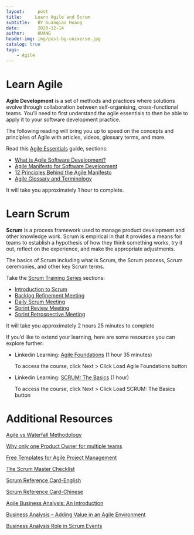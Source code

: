 ```yaml
---
layout:     post
title:     Learn Agile and Scrum
subtitle:   BY Guanqiao Huang
date:       2020-12-14
author:     HUANG
header-img: img/post-bg-universe.jpg
catalog: true
tags:
    - Agile
---
```

# Learn Agile
**Agile Development** is a set of methods and practices where solutions evolve through collaboration between self-organising, cross-functional teams. You’ll need to first understand the agile essentials to then be able to apply it to your software development practice. 

The following reading will bring you up to speed on the concepts and principles of Agile with articles, videos, glossary terms, and more.

Read this [Agile Essentials](https://www.agilealliance.org/agile-essentials/) guide, sections:

- [What is Agile Software Development?](https://www.agilealliance.org/agile101/)
- [Agile Manifesto for Software Development](https://www.agilealliance.org/agile101/the-agile-manifesto/)
- [12 Principles Behind the Agile Manifesto](https://www.agilealliance.org/agile101/12-principles-behind-the-agile-manifesto/)
- [Agile Glossary and Terminology](https://www.agilealliance.org/agile101/agile-glossary/)

It will take you approximately 1 hour to complete.

# Learn Scrum
**Scrum** is a process framework used to manage product development and other knowledge work.  Scrum is empirical in that it provides a means for teams to establish a hypothesis of how they think something works, try it out, reflect on the experience, and make the appropriate adjustments. 

The basics of Scrum including what is Scrum, the Scrum process, Scrum ceremonies, and other key Scrum terms.

Take the [Scrum Training Series](http://scrumtrainingseries.com/) sections:

- [Introduction to Scrum](http://scrumtrainingseries.com/Intro_to_Scrum/)
- [Backlog Refinement Meeting](http://scrumtrainingseries.com/BacklogRefinementMeeting/)
- [Daily Scrum Meeting](http://scrumtrainingseries.com/DailyScrumMeeting/)
- [Sprint Review Meeting](http://scrumtrainingseries.com/SprintReviewMeeting/)
- [Sprint Retrospective Meeting](http://scrumtrainingseries.com/SprintRetrospectiveMeeting/)

It will take you approximately 2 hours 25 minutes to complete

If you’d like to extend your learning, here are some resources you can explore further: 

- Linkedin Learning: [Agile Foundations](https://www.linkedin.com/learning/agile-foundations/understanding-agile) (1 hour 35 minutes)  

    To access the course, click Next > Click Load Agile Foundations button

- Linkedin Learning: [SCRUM: The Basics](https://www.linkedin.com/learning/scrum-the-basics/practicing-scrum-in-your-work-environment) (1 hour)

    To access the course, click Next > Click Load SCRUM: The Basics button
 

# Additional Resources
[Agile vs Waterfall Methodology](https://www.youtube.com/watch?v=5RocT_OdQcA&t=11s)

[Why only one Product Owner for multiple teams](https://www.youtube.com/watch?v=cr2rjaGmUzo)

[Free Templates for Agile Project Management](https://digitalstrategy-ai.com/2020/11/01/free-templates-for-agile-project-management/)

[The Scrum Master Checklist](https://scrummasterchecklist.org/)

[Scrum Reference Card-English](https://scrumreferencecard.com/scrum-reference-card/)

[Scrum Reference Card-Chinese](https://scrumreferencecard.com/scrum-%E5%8F%82%E8%80%83%E5%8D%A1/)

[Agile Business Analysis: An Introduction](https://www.watermarklearning.com/blog/agile-business-analysis-an-introduction/)

[Business Analysis – Adding Value in an Agile Environment](https://www.watermarklearning.com/blog/business-analysis-adding-value-in-an-agile-environment/)

[Business Analysis Role in Scrum Events](https://www.watermarklearning.com/blog/business-analysis-role-in-scrum-events/)

